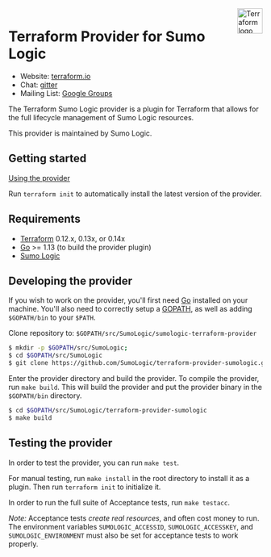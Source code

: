 <a href="https://terraform.io">
    <img src="https://cdn.rawgit.com/hashicorp/terraform-website/master/content/source/assets/images/logo-hashicorp.svg" alt="Terraform logo" title="Terrafpr," align="right" height="50" />
</a>

# Terraform Provider for Sumo Logic

- Website: [terraform.io](https://terraform.io)
- Chat: [gitter](https://gitter.im/hashicorp-terraform/Lobby)
- Mailing List: [Google Groups](http://groups.google.com/group/terraform-tool)

The Terraform Sumo Logic provider is a plugin for Terraform that allows for the full lifecycle management of Sumo Logic resources.

This provider is maintained by Sumo Logic.

## Getting started

[Using the provider](https://www.terraform.io/docs/providers/sumologic/)

Run `terraform init` to automatically install the latest version of the provider.

Requirements
------------

- [Terraform](https://www.terraform.io/downloads.html) 0.12.x, 0.13x, or 0.14x
- [Go](https://golang.org/doc/install) >= 1.13 (to build the provider plugin)
- [Sumo Logic](https://www.sumologic.com/)

## Developing the provider

If you wish to work on the provider, you'll first need [Go](http://www.golang.org) installed on your machine. You'll also need to correctly setup a [GOPATH](http://golang.org/doc/code.html#GOPATH), as well as adding `$GOPATH/bin` to your `$PATH`.

Clone repository to: `$GOPATH/src/SumoLogic/sumologic-terraform-provider`

```sh
$ mkdir -p $GOPATH/src/SumoLogic;
$ cd $GOPATH/src/SumoLogic
$ git clone https://github.com/SumoLogic/terraform-provider-sumologic.git
```

Enter the provider directory and build the provider. To compile the provider, run `make build`. This will build the provider and put the provider binary in the `$GOPATH/bin` directory.

```sh
$ cd $GOPATH/src/SumoLogic/terraform-provider-sumologic
$ make build
```

## Testing the provider

In order to test the provider, you can run `make test`.

For manual testing, run `make install` in the root directory to install it as a plugin. 
Then run `terraform init` to initialize it.

In order to run the full suite of Acceptance tests, run `make testacc`.

*Note:* Acceptance tests *create real resources*, and often cost money to run. The environment variables `SUMOLOGIC_ACCESSID`, `SUMOLOGIC_ACCESSKEY`, and `SUMOLOGIC_ENVIRONMENT` must also be set for acceptance tests to work properly.

[0]: https://help.sumologic.com/Manage/Security/Access-Keys
[1]: https://help.sumologic.com/APIs/General_API_Information/Sumo_Logic_Endpoints_and_Firewall_Security
[10]: https://www.terraform.io/docs/providers/sumologic/
